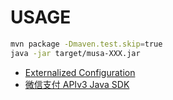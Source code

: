 # USAGE

```bash
mvn package -Dmaven.test.skip=true
java -jar target/musa-XXX.jar
```

- [Externalized Configuration](https://docs.spring.io/spring-boot/docs/1.0.1.RELEASE/reference/html/boot-features-external-config.html)
- [微信支付 APIv3 Java SDK](https://github.com/wechatpay-apiv3/wechatpay-java)
